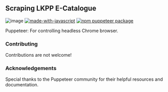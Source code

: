 
## Scraping LKPP E-Catalogue


![image]({https://img.shields.io/badge/JavaScript-323330?style=for-the-badge&logo=javascript&logoColor=F7DF1E})
[![made-with-javascript](https://img.shields.io/badge/Made%20with-JavaScript-1f425f.svg)](https://www.javascript.com) [![npm puppeteer package](https://img.shields.io/npm/v/puppeteer.svg)](https://npmjs.org/package/puppeteer)


Puppeteer: For controlling headless Chrome browser.
### Contributing
Contributions are not welcome!

### Acknowledgements
Special thanks to the Puppeteer community for their helpful resources and documentation.
